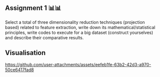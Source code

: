 ## Assignment 1 📊📊

Select a total of three dimensionality reduction techniques (projection based) related to feature extraction, write down its mathematical/statistical principles, write codes to execute for a big dataset (construct yourselves) and describe their comparative results.

## Visualisation


https://github.com/user-attachments/assets/eefeb1fe-63b2-42d3-a970-50ce6417fad8


